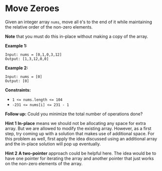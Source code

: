 # Move Zeroes

Given an integer array `nums`, move all `0`'s to the end of it while maintaining the relative order of the non-zero elements.

**Note** that you must do this in-place without making a copy of the array.

**Example 1:**
```
Input: nums = [0,1,0,3,12]
Output: [1,3,12,0,0]
```

**Example 2:**
```
Input: nums = [0]
Output: [0]
```

**Constraints:**
* `1 <= nums.length <= 104`
* `-231 <= nums[i] <= 231 - 1`
 
**Follow up:** Could you minimize the total number of operations done?

__Hint 1__ **In-place** means we should not be allocating any space for extra array. But we are allowed to modify the existing array. However, as a first step, try coming up with a solution that makes use of additional space. For this problem as well, first apply the idea discussed using an additional array and the in-place solution will pop up eventually.

__Hint 2__ **A two-pointer** approach could be helpful here. The idea would be to have one pointer for iterating the array and another pointer that just works on the non-zero elements of the array.
